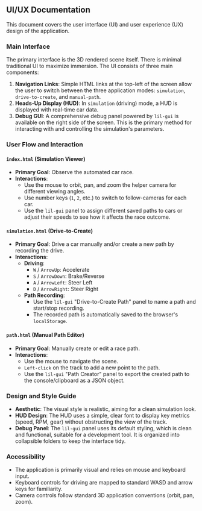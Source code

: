 ## UI/UX Documentation

This document covers the user interface (UI) and user experience (UX) design of the application.

### Main Interface

The primary interface is the 3D rendered scene itself. There is minimal traditional UI to maximize immersion. The UI consists of three main components:

1.  **Navigation Links**: Simple HTML links at the top-left of the screen allow the user to switch between the three application modes: `simulation`, `drive-to-create`, and `manual-path`.
2.  **Heads-Up Display (HUD)**: In `simulation` (driving) mode, a HUD is displayed with real-time car data.
3.  **Debug GUI**: A comprehensive debug panel powered by `lil-gui` is available on the right side of the screen. This is the primary method for interacting with and controlling the simulation's parameters.

### User Flow and Interaction

#### `index.html` (Simulation Viewer)

- **Primary Goal**: Observe the automated car race.
- **Interactions**:
  - Use the mouse to orbit, pan, and zoom the helper camera for different viewing angles.
  - Use number keys (`1`, `2`, etc.) to switch to follow-cameras for each car.
  - Use the `lil-gui` panel to assign different saved paths to cars or adjust their speeds to see how it affects the race outcome.

#### `simulation.html` (Drive-to-Create)

- **Primary Goal**: Drive a car manually and/or create a new path by recording the drive.
- **Interactions**:
  - **Driving**:
    - `W` / `ArrowUp`: Accelerate
    - `S` / `ArrowDown`: Brake/Reverse
    - `A` / `ArrowLeft`: Steer Left
    - `D` / `ArrowRight`: Steer Right
  - **Path Recording**:
    - Use the `lil-gui` "Drive-to-Create Path" panel to name a path and start/stop recording.
    - The recorded path is automatically saved to the browser's `localStorage`.

#### `path.html` (Manual Path Editor)

- **Primary Goal**: Manually create or edit a race path.
- **Interactions**:
  - Use the mouse to navigate the scene.
  - `Left-click` on the track to add a new point to the path.
  - Use the `lil-gui` "Path Creator" panel to export the created path to the console/clipboard as a JSON object.

### Design and Style Guide

- **Aesthetic**: The visual style is realistic, aiming for a clean simulation look.
- **HUD Design**: The HUD uses a simple, clear font to display key metrics (speed, RPM, gear) without obstructing the view of the track.
- **Debug Panel**: The `lil-gui` panel uses its default styling, which is clean and functional, suitable for a development tool. It is organized into collapsible folders to keep the interface tidy.

### Accessibility

- The application is primarily visual and relies on mouse and keyboard input.
- Keyboard controls for driving are mapped to standard WASD and arrow keys for familiarity.
- Camera controls follow standard 3D application conventions (orbit, pan, zoom).
